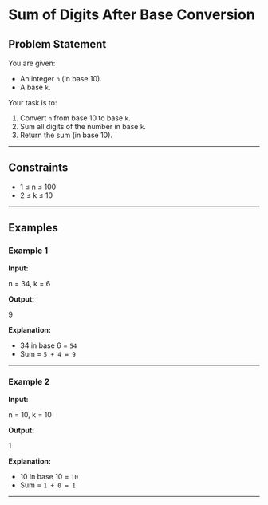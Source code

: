 # Sum of Digits After Base Conversion

## Problem Statement
You are given:  
- An integer `n` (in base 10).  
- A base `k`.  

Your task is to:  
1. Convert `n` from base 10 to base `k`.  
2. Sum all digits of the number in base `k`.  
3. Return the sum (in base 10).  

---

## Constraints
- 1 ≤ n ≤ 100  
- 2 ≤ k ≤ 10  

---

## Examples

### Example 1
**Input:**  

n = 34, k = 6

**Output:**  

9

**Explanation:**  
- 34 in base 6 = `54`  
- Sum = `5 + 4 = 9`

---

### Example 2
**Input:**  

n = 10, k = 10

**Output:**  

1

**Explanation:**  
- 10 in base 10 = `10`  
- Sum = `1 + 0 = 1`

---
